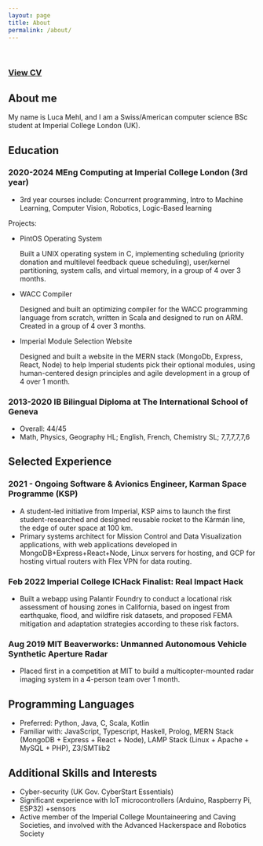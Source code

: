 ```yaml
---
layout: page
title: About
permalink: /about/
---
```


<br>

### [View CV](/assets/Luca_Mehl_CV_22.12.2021.pdf)

## About me

My name is Luca Mehl, and I am a Swiss/American computer science BSc student at Imperial College London (UK).

## Education

### 2020-2024 MEng Computing at Imperial College London (3rd year)  

- 3rd year courses include: Concurrent programming, Intro to Machine Learning, Computer Vision, Robotics, Logic-Based learning 

Projects:

- PintOS Operating System

  Built a UNIX operating system in C, implementing scheduling (priority donation and multilevel feedback queue scheduling), user/kernel partitioning, system calls, and virtual memory, in a group of 4 over 3 months.
- WACC Compiler

  Designed and built an optimizing compiler for the WACC programming language from scratch, written in Scala and designed to run on ARM. Created in a group of 4 over 3 months. 
- Imperial Module Selection Website

  Designed and built a website in the MERN stack (MongoDb, Express, React, Node) to help Imperial students pick their optional modules, using human-centered design principles and agile development in a group of 4 over 1 month.

### 2013-2020 IB Bilingual Diploma at The International School of Geneva

- Overall: 44/45
- Math, Physics, Geography HL; English, French, Chemistry SL; 7,7,7,7,7,6

## Selected Experience

### 2021 - Ongoing Software & Avionics Engineer, Karman Space Programme (KSP)

- A student-led initiative from Imperial, KSP aims to launch the first student-researched and designed reusable rocket to the Kármán line, the edge of outer space at 100 km.
- Primary systems architect for Mission Control and Data Visualization applications, with web applications developed in MongoDB+Express+React+Node, Linux servers for hosting, and GCP for hosting virtual routers with Flex VPN for data routing.

### Feb 2022 Imperial College ICHack Finalist: Real Impact Hack

- Built a webapp using Palantir Foundry to conduct a locational risk assessment of housing zones in California, based on ingest from earthquake, flood, and wildfire risk datasets, and proposed FEMA mitigation and adaptation strategies according to these risk factors.

### Aug 2019 MIT Beaverworks: Unmanned Autonomous Vehicle Synthetic Aperture Radar

- Placed first in a competition at MIT to build a multicopter-mounted radar imaging system in a 4-person team over 1 month.


## Programming Languages

- Preferred: Python, Java, C, Scala, Kotlin
- Familiar with: JavaScript, Typescript, Haskell, Prolog, MERN Stack (MongoDB + Express + React + Node), LAMP Stack (Linux + Apache + MySQL + PHP), Z3/SMTlib2

## Additional Skills and Interests

- Cyber-security (UK Gov. CyberStart Essentials)
- Significant experience with IoT microcontrollers (Arduino, Raspberry Pi, ESP32) +sensors
- Active member of the Imperial College Mountaineering and Caving Societies, and involved with the Advanced Hackerspace and Robotics Society